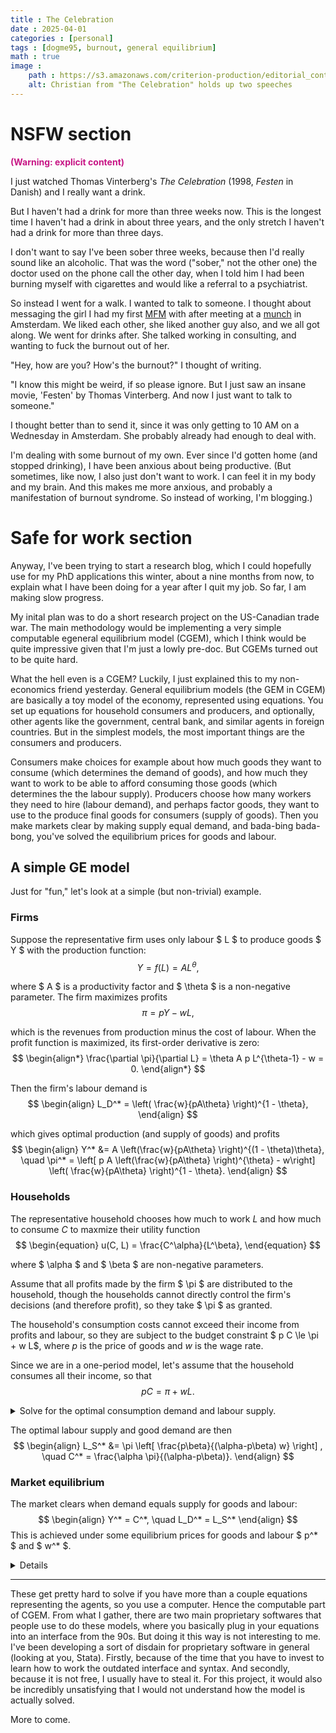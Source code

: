```yaml
---
title : The Celebration
date : 2025-04-01
categories : [personal]
tags : [dogme95, burnout, general equilibrium]
math : true
image :
    path : https://s3.amazonaws.com/criterion-production/editorial_content_posts/hero/7673-/zmxxJVXBv8FF43JFhwBV7UEOd6T0uC_original.jpg
    alt: Christian from "The Celebration" holds up two speeches
---
```



# NSFW section

<p style="color:MediumVioletRed;font-weight:bold;">(Warning: explicit content)</p>

I just watched Thomas Vinterberg's *The Celebration* (1998, *Festen* in Danish) and I really want a drink.

But I haven't had a drink for more than three weeks now. This is the longest time I haven't had a drink in about three years, and the only stretch I haven't had a drink for more than three days.

I don't want to say I've been sober three weeks, because then I'd really sound like an alcoholic. That was the word ("sober," not the other one) the doctor used on the phone call the other day, when I told him I had been burning myself with cigarettes and would like a referral to a psychiatrist.

So instead I went for a walk. I wanted to talk to someone. I thought about messaging the girl I had my first [MFM](https://mfm.urbanup.com/7159166) with after meeting at a [munch](https://en.wikipedia.org/wiki/Munch_(BDSM)) in Amsterdam. We liked each other, she liked another guy also, and we all got along. We went for drinks after. She talked working in consulting, and wanting to fuck the burnout out of her.

"Hey, how are you? How's the burnout?" I thought of writing.

"I know this might be weird, if so please ignore. But I just saw an insane movie, 'Festen' by Thomas Vinterberg. And now I just want to talk to someone."

I thought better than to send it, since it was only getting to 10 AM on a Wednesday in Amsterdam. She probably already had enough to deal with.

I'm dealing with some burnout of my own. Ever since I'd gotten home (and stopped drinking), I have been anxious about being productive. (But sometimes, like now, I also just don't want to work. I can feel it in my body and my brain. And this makes me more anxious, and probably a manifestation of burnout syndrome. So instead of working, I'm blogging.)

# Safe for work section

Anyway, I've been trying to start a research blog, which I could hopefully use for my PhD applications this winter, about a nine months from now, to explain what I have been doing for a year after I quit my job. So far, I am making slow progress.


My inital plan was to do a short research project on the US-Canadian trade war. The main methodology would be implementing a very simple computable egeneral equilibrium model (CGEM), which I think would be quite impressive given that I'm just a lowly pre-doc. But CGEMs turned out to be quite hard.

What the hell even is a CGEM? Luckily, I just explained this to my non-economics friend yesterday. General equilibrium models (the GEM in CGEM) are basically a toy model of the economy, represented using equations. You set up equations for household consumers and producers, and optionally, other agents like the government, central bank, and similar agents in foreign countries. But in the simplest models, the most important things are the consumers and producers.

Consumers make choices for example about how much goods they want to consume (which determines the demand of goods), and how much they want to work to be able to afford consuming those goods (which determines the the labour supply). Producers choose how many workers they need to hire (labour demand), and perhaps factor goods, they want to use to the produce final goods for consumers (supply of goods). Then you make markets clear by making supply equal demand, and bada-bing bada-bong, you've solved the equilibrium prices for goods and labour.

A simple GE model
--

Just for "fun," let's look at a simple (but non-trivial) example.

### Firms

Suppose the representative firm uses only labour $ L $ to produce goods $ Y $ with the production function:
$$
\begin{equation}
    Y = f(L) = A L^\theta,
\end{equation}
$$

where $ A $ is a productivity factor and $ \theta $ is a non-negative parameter. The firm maximizes profits
$$
\begin{equation}
    \pi = p Y - w L,
\end{equation}
$$

which is the revenues from production minus the cost of labour. When the profit function is maximized, its first-order derivative is zero:
$$
\begin{align*}
    \frac{\partial \pi}{\partial L} = \theta A p L^{\theta-1} - w = 0.
\end{align*}
$$

Then the firm's labour demand is
$$
\begin{align}
    L_D^* = \left( \frac{w}{pA\theta} \right)^{1 - \theta},
\end{align}
$$

which gives optimal production (and supply of goods) and profits
$$
\begin{align}
    Y^*
    &=
    A
    \left(\frac{w}{pA\theta} \right)^{(1 - \theta)\theta},
    \quad
    \pi^*
    =
    \left[
    p A
    \left(\frac{w}{pA\theta} \right)^{\theta}
    -
    w\right]
    \left( \frac{w}{pA\theta} \right)^{1 - \theta}.
\end{align}
$$


### Households

The representative household chooses how much to work $L$ and how much to consume $C$ to maxmize their utility function
$$
\begin{equation}
u(C, L) = \frac{C^\alpha}{L^\beta},
\end{equation}
$$

where $ \alpha $ and $ \beta $ are non-negative parameters. 

Assume that all profits made by the firm $ \pi $ are distributed to the household, though the households cannot directly control the firm's decisions (and therefore profit), so they take $ \pi $ as granted.

The household's consumption costs cannot exceed their income from profits and labour, so they are subject to the budget constraint $ p C \le \pi + w L$, where $p$ is the price of goods and $w$ is the wage rate.

Since we are in a one-period model, let's assume that the household consumes all their income, so that
$$
\begin{equation}
    p C = \pi + w L.
\end{equation}
$$

<details>
<summary>Solve for the optimal consumption demand and labour supply.</summary>

For constrained maximization problems, we set up the [Langrangian function](https://en.wikipedia.org/wiki/Lagrange_multiplier)
$$
\begin{equation}
    \mathcal{L} = u(C, L) + \lambda (\pi + w L - p C)
\end{equation}
$$
and the first-order derivatives with respect to the control variables ($ C, L $) and the Lagrange $ \lambda $. The first order conditions are
$$
\begin{align}
    \frac{\partial \mathcal{L}}{\partial C}
    &=
    \alpha \frac{C^{\alpha - 1}}{L^\beta} - \lambda p
    = 0,
    \\  
    \frac{\partial \mathcal{L}}{\partial L}
    &=
    -\beta \frac{C^\alpha}{L^{\beta + 1}} + \lambda w
    = 0,
    \\
    \frac{\partial \mathcal{L}}{\partial \lambda}
    &=
    \pi + w L - p C
    = 0.
\end{align}
$$
Then we have that
$$
\begin{align}
    \lambda
    =
    \frac{\alpha}{p} \frac{C^{\alpha - 1}}{L^\beta}
    =
    \frac{\beta}{w} \frac{C^\alpha}{L^{\beta + 1}}
    \implies
    C = \frac{\alpha w}{p \beta} L.
\end{align}
$$
With the budget constraint, we have that
$$
\begin{align}
    \pi + w L - p C
    =
    \pi
    + \left(
        w - \frac{\alpha w}{p\beta}
    \right) L
    = 0.
\end{align}
$$

</details>

The optimal labour supply and good demand are then
$$
\begin{align}
    L_S^*
    &=
    \pi
    \left[
        \frac{p\beta}{(\alpha-p\beta) w}
    \right]
    ,
    \quad
    C^*
    =
    \frac{\alpha \pi}{(\alpha-p\beta)}.
\end{align}
$$

### Market equilibrium

The market clears when demand equals supply for goods and labour:
$$
\begin{align}
    Y^* = C^*, \quad L_D^* = L_S^*
\end{align}
$$
This is achieved under some equilibrium prices for goods and labour $ p^* $ and $ w^* $.

<details>
We have that
$$
\begin{align*}
    Y^* = C^*
    &\implies
    A  \left(
            \frac{w}{pA\theta}
        \right)^{(1 - \theta)\theta}
    =
    \frac{\alpha \pi^*}{(\alpha-p\beta)}
    =
    \frac{\alpha
        \left[
            p A\left(\frac{w}{pA\theta} \right)^{\theta}-w
        \right]
        \left(
            \frac{w}{pA\theta}
        \right)^{1 - \theta}}{(\alpha-p\beta)}
    \\
    &\implies
    \frac{w}{p\theta}
    =
    \frac{\alpha}{\alpha-p\beta}
    \left[
        (p A)^{1-\theta}
        \left(
            \frac{w}{\theta}
        \right)^{\theta}-w
    \right]
    \\
    &\implies
    (Ap)^{1-\theta}
    \frac{\alpha A}{\alpha-p\beta}
    \left(
        \frac{w}{\theta}
    \right)^{\theta}
    =
    \frac{\alpha w}{\alpha-p\beta}
\end{align*}
$$

</details>

---

These get pretty hard to solve if you have more than a couple equations representing the agents, so you use a computer. Hence the computable part of CGEM. From what I gather, there are two main proprietary softwares that people use to do these models, where you basically plug in your equations into an interface from the 90s. But doing it this way is not interesting to me. I've been developing a sort of disdain for proprietary software in general (looking at you, Stata). Firstly, because of the time that you have to invest to learn how to work the outdated interface and syntax. And secondly, because it is not free, I usually have to steal it. For this project, it would also be incredibly unsatisfying that I would not understand how the model is actually solved.

More to come.
